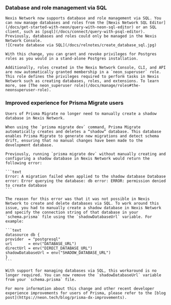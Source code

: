 ### Database and role management via SQL

    Nexis Network now supports database and role management via SQL. You can now manage databases and roles from the [Nexis Network SQL Editor](/docs/get-started-with-neon/query-with-neon-sql-editor) or an SQL client, such as [psql](/docs/connect/query-with-psql-editor). Previously, databases and roles could only be managed in the Nexis Network Console.
    ![Create database via SQL](/docs/relnotes/create_database_sql.jpg)

    With this change, you can grant and revoke privileges for Postgres roles as you would in a stand-alone Postgres installation.

    Additionally, roles created in the Nexis Network Console, CLI, and API are now automatically granted membership in a `neon_superuser` role. This role defines the privileges required to perform tasks in Nexis Network such as creating databases, roles, and extensions. To learn more, see [The neon_superuser role](/docs/manage/roles#the-neonsuperuser-role).

### Improved experience for Prisma Migrate users

    Users of Prisma Migrate no longer need to manually create a shadow database in Nexis Network.

    When using the `prisma migrate dev` command, Prisma Migrate automatically creates and deletes a “shadow” database. This database enables Prisma Migrate to generate new migrations and detect schema drift, ensuring that no manual changes have been made to the development database.

    Previously, running `prisma migrate dev` without manually creating and configuring a shadow database in Nexis Network would return the following error:

    ```text
    Error: A migration failed when applied to the shadow database Database error: Error querying the database: db error: ERROR: permission denied to create database
    ```

    The reason for this error was that it was not possible in Nexis Network to create and delete databases via SQL. To work around this issue, you had to manually create a shadow database in Nexis Network and specify the connection string of that database in your `schema.prisma` file using the `shadowDatabaseUrl` variable. For example:

    ```text
    datasource db {
    provider  = "postgresql"
    url       = env("DATABASE_URL")
    directUrl = env("DIRECT_DATABASE_URL")
    shadowDatabaseUrl = env("SHADOW_DATABASE_URL")
    }
    ```

    With support for managing databases via SQL, this workaround is no longer required. You can now remove the `shadowDatabaseUrl` variable from your `schema.prisma` file.

    For more information about this change and other recent developer experience improvements for users of Prisma, please refer to the [blog post](https://neon.tech/blog/prisma-dx-improvements).
